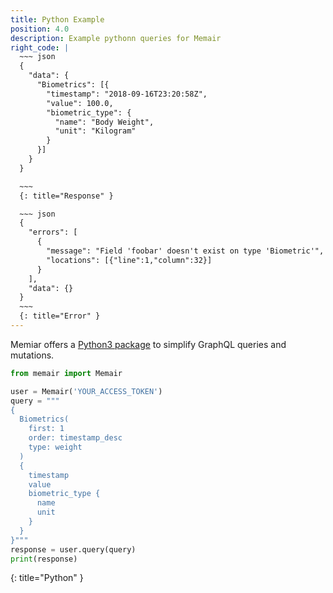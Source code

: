 ```yaml
---
title: Python Example
position: 4.0
description: Example pythonn queries for Memair
right_code: |
  ~~~ json
  {
    "data": {
      "Biometrics": [{
        "timestamp": "2018-09-16T23:20:58Z",
        "value": 100.0,
        "biometric_type": {
          "name": "Body Weight",
          "unit": "Kilogram"
        }
      }]
    }
  }

  ~~~
  {: title="Response" }

  ~~~ json
  {
    "errors": [
      {
        "message": "Field 'foobar' doesn't exist on type 'Biometric'",
        "locations": [{"line":1,"column":32}]
      }
    ],
    "data": {}
  }
  ~~~
  {: title="Error" }
---
```


Memiar offers a [Python3 package](https://pypi.org/project/memair/) to simplify GraphQL queries and mutations.

~~~ python
from memair import Memair

user = Memair('YOUR_ACCESS_TOKEN')
query = """
{
  Biometrics(
    first: 1
    order: timestamp_desc
    type: weight
  )
  {
    timestamp
    value
    biometric_type {
      name
      unit
    }
  }
}"""
response = user.query(query)
print(response)
~~~
{: title="Python" }
